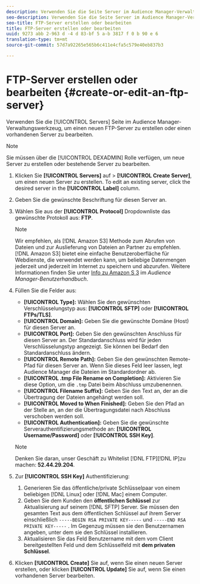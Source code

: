```yaml
---
description: Verwenden Sie die Seite Server im Audience Manager-Verwaltungswerkzeug, um einen neuen FTP-Server zu erstellen oder einen vorhandenen Server zu bearbeiten.
seo-description: Verwenden Sie die Seite Server im Audience Manager-Verwaltungswerkzeug, um einen neuen FTP-Server zu erstellen oder einen vorhandenen Server zu bearbeiten.
seo-title: FTP-Server erstellen oder bearbeiten
title: FTP-Server erstellen oder bearbeiten
uuid: 9273 abb 2-963 d -4 d 83-bf 5 a-b 3817 f 0 b 90 e 6
translation-type: tm+mt
source-git-commit: 57d7a92265e565b6c411e4cfa5c579e40eb837b3

---
```



# FTP-Server erstellen oder bearbeiten {#create-or-edit-an-ftp-server}

Verwenden Sie die [!UICONTROL Servers] Seite im Audience Manager-Verwaltungswerkzeug, um einen neuen FTP-Server zu erstellen oder einen vorhandenen Server zu bearbeiten.

>[!NOTE]
>
>Sie müssen über die [!UICONTROL DEXADMIN] Rolle verfügen, um neue Server zu erstellen oder bestehende Server zu bearbeiten.

1. Klicken Sie **[!UICONTROL Servers]** auf &gt; **[!UICONTROL Create Server]**, um einen neuen Server zu erstellen. To edit an existing server, click the desired server in the **[!UICONTROL Label]** column.
1. Geben Sie die gewünschte Beschriftung für diesen Server an.
1. Wählen Sie aus der **[!UICONTROL Protocol]** Dropdownliste das gewünschte Protokoll aus: **FTP**.

   >[!NOTE]
   >
   >Wir empfehlen, als [!DNL Amazon S3] Methode zum Abrufen von Dateien und zur Auslieferung von Dateien an Partner zu empfehlen. [!DNL Amazon S3] bietet eine einfache Benutzeroberfläche für Webdienste, die verwendet werden kann, um beliebige Datenmengen jederzeit und jederzeit im Internet zu speichern und abzurufen. Weitere Informationen finden Sie unter [Info zu Amazon S 3](https://docs.adobe.com/content/help/en/audience-manager/user-guide/reference/amazon-s3.html) im *Audience Manager-Benutzerhandbuch*.

1. Füllen Sie die Felder aus:

   * **[!UICONTROL Type]:** Wählen Sie den gewünschten Verschlüsselungstyp aus: **[!UICONTROL SFTP]** oder **[!UICONTROL FTPs/TLS]**.
   * **[!UICONTROL Domain]:** Geben Sie die gewünschte Domäne (Host) für diesen Server an.
   * **[!UICONTROL Port]:** Geben Sie den gewünschten Anschluss für diesen Server an. Der Standardanschluss wird für jeden Verschlüsselungstyp angezeigt. Sie können bei Bedarf den Standardanschluss ändern.
   * **[!UICONTROL Remote Path]:** Geben Sie den gewünschten Remote-Pfad für diesen Server an. Wenn Sie dieses Feld leer lassen, legt Audience Manager die Dateien im Standardordner ab.
   * **[!UICONTROL .tmp File Rename on Completion]:** Aktivieren Sie diese Option, um die `.tmp` Datei beim Abschluss umzubenennen.
   * **[!UICONTROL Filename Suffix]:** Geben Sie den Text an, der an die Übertragung der Dateien angehängt werden soll.
   * **[!UICONTROL Moved to When Finished]:** Geben Sie den Pfad an der Stelle an, an der die Übertragungsdatei nach Abschluss verschoben werden soll.
   * **[!UICONTROL Authentication]:** Geben Sie die gewünschte Serverauthentifizierungsmethode an: **[!UICONTROL Username/Password]** oder **[!UICONTROL SSH Key]**.
   >[!NOTE]
   >
   >Denken Sie daran, unser Geschäft zu Whitelist [!DNL FTP][!DNL IP]zu machen: **52.44.29.204**.

1. Zur **[!UICONTROL SSH Key]** Authentifizierung:
   1. Generieren Sie das öffentliche/private Schlüsselpaar von einem beliebigen [!DNL Linux] oder [!DNL Mac] einem Computer.
   1. Geben Sie dem Kunden den **öffentlichen Schlüssel** zur Aktualisierung auf seinem [!DNL SFTP] Server. Sie müssen den gesamten Text aus dem öffentlichen Schlüssel auf ihrem Server einschließlich `-----BEGIN RSA PRIVATE KEY-----` und `-----END RSA PRIVATE KEY-----` . Im Gegenzug müssen sie den Benutzernamen angeben, unter dem sie den Schlüssel installieren.
   1. Aktualisieren Sie das Feld Benutzername mit dem vom Client bereitgestellten Feld und dem Schlüsselfeld mit **dem privaten Schlüssel**.
1. Klicken **[!UICONTROL Create]** Sie auf, wenn Sie einen neuen Server erstellen, oder klicken **[!UICONTROL Update]** Sie auf, wenn Sie einen vorhandenen Server bearbeiten.
